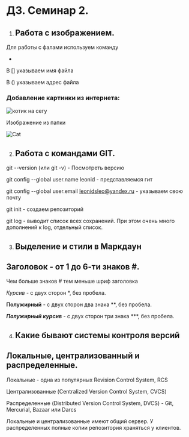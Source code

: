 # ДЗ. Семинар 2. 

1. ## Работа с изображением.

Для работы с фалами используем команду 

* ![]() 

В [] указываем имя файла

В () указываем адрес файла

### Добавление картинки из интернета:

![котик на сегу](https://mirpozitiva.ru/wp-content/uploads/2019/11/1480494344_kot_sneg.jpg)

Изображение из папки

![Cat](Cat.jpg) 

2. ## Работа с командами GIT.

git --version (или git -v) - Посмотреть версию

git config --global user.name leonid - представляемся гит

git config --global user.email leonidsleo@yandex.ru - указываем свою почту

git init - создаем репозиторий

git log - выводит список всех сохранений. При этом очень много дополнений к log, отдельный список.

3. ## Выделение и стили в Маркдаун

## Заголовок - от 1 до 6-ти знаков #. 
Чем больше знаков # тем меньше шриф заголовка

*Курсив* - с двух сторон *, без пробела.

**Полужирный** - с двух сторон два знака **, без пробела.

***Полужирный курсив*** - с двух сторон три знака ***, без пробела.

4. ## Какие бывают системы контроля версий

## Локальные, централизованный и распределенные.

Локальные - одна из популярных Revision Control System, RCS

Централизованные (Centralized Version Control System, CVCS) 

Распределенные (Distributed Version Control System, DVCS) - Git, Mercurial, Bazaar или Darcs

Локальные и централизованные имеют общий сервер. У распределенных полные копии репозитория храняться у клиентов. 

